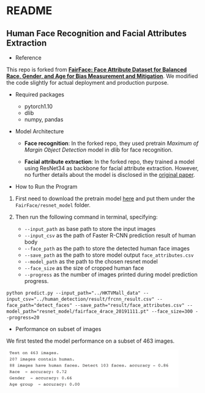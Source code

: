 # README

## Human Face Recognition and Facial Attributes Extraction

- Reference

This repo is forked from [**FairFace: Face Attribute Dataset for Balanced Race, Gender, and Age for Bias Measurement and Mitigation**](https://github.com/dchen236/FairFace). We modified the code slightly for actual deployment and production purpose.

- Required packages
    - pytorch1.10
    - dlib
    - numpy, pandas

- Model Architecture

    -  **Face recognition**:
In the forked repo, they used pretrain *Maximum of Margin Object Detection* model in dlib for face recognition.

    - **Facial attribute extraction**: In the forked repo, they trained a model using ResNet34 as backbone for facial attribute extraction. However, no further details about the model is disclosed in the [original paper](https://openaccess.thecvf.com/content/WACV2021/papers/Karkkainen_FairFace_Face_Attribute_Dataset_for_Balanced_Race_Gender_and_Age_WACV_2021_paper.pdf).

- How to Run the Program

1. First need to download the pretrain model [here](https://drive.google.com/drive/folders/1F_pXfbzWvG-bhCpNsRj6F_xsdjpesiFu) and put them under the `FairFace/resnet_model` folder. 

2. Then run the following command in terminal, specifying:
    - `--input_path` as base path to store the input images
    - `--input_csv` as the path of Faster R-CNN prediction result of human body
    - `--face_path` as the path to store the detected human face images
    - `--save_path` as the path to store model output `face_attributes.csv`
    - `--model_path` as the path to the chosen resnet model
    - `--face_size` as the size of cropped human face
    - `--progress` as the number of images printed during model prediction progress.

```
python predict.py --input_path="../HKTVMall_data" --input_csv="../human_detection/result/frcnn_result.csv" --face_path="detect_faces" --save_path="result/face_attributes.csv" --model_path="resnet_model/fairface_4race_20191111.pt" --face_size=300 --progress=20
```

- Performance on subset of images

We first tested the model performance on a subset of 463 images.

<img src="FairFace/result/performance.png" width="450" height="100">


